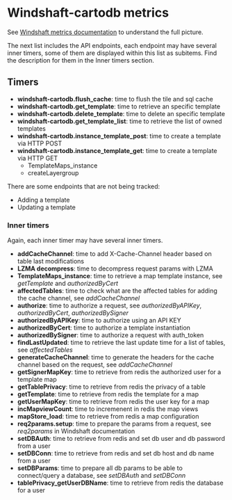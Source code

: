 Windshaft-cartodb metrics
=========================
See [Windshaft metrics documentation](https://github.com/CartoDB/Windshaft/blob/master/doc/metrics.md) to understand the full picture.

The next list includes the API endpoints, each endpoint may have several inner timers, some of them are displayed within this list as subitems. Find the description for them in the Inner timers section.
## Timers
- **windshaft-cartodb.flush_cache**: time to flush the tile and sql cache
- **windshaft-cartodb.get_template**: time to retrieve an specific template
- **windshaft-cartodb.delete_template**: time to delete an specific template
- **windshaft-cartodb.get_template_list**: time to retrieve the list of owned templates
- **windshaft-cartodb.instance_template_post**: time to create a template via HTTP POST
- **windshaft-cartodb.instance_template_get**: time to create a template via HTTP GET
    + TemplateMaps_instance
    + createLayergroup

There are some endpoints that are not being tracked:
- Adding a template
- Updating a template

### Inner timers
Again, each inner timer may have several inner timers.

- **addCacheChannel**: time to add X-Cache-Channel header based on table last modifications
- **LZMA decompress**: time to decompress request params with LZMA
- **TemplateMaps_instance**: time to retrieve a map template instance, see *getTemplate* and *authorizedByCert*
- **affectedTables**: time to check what are the affected tables for adding the cache channel, see *addCacheChannel*
- **authorize**: time to authorize a request, see *authorizedByAPIKey*, *authorizedByCert*, *authorizedBySigner*
- **authorizedByAPIKey**: time to authorize using an API KEY
- **authorizedByCert**: time to authorize a template instantiation
- **authorizedBySigner**: time to authorize a request with auth_token
- **findLastUpdated**: time to retrieve the last update time for a list of tables, see *affectedTables*
- **generateCacheChannel**: time to generate the headers for the cache channel based on the request, see *addCacheChannel*
- **getSignerMapKey**: time to retrieve from redis the authorized user for a template map
- **getTablePrivacy**: time to retrieve from redis the privacy of a table
- **getTemplate**: time to retrieve from redis the template for a map
- **getUserMapKey**: time to retrieve from redis the user key for a map
- **incMapviewCount**: time to incremenent in redis the map views
- **mapStore_load**: time to retrieve from redis a map configuration
- **req2params.setup**: time to prepare the params from a request, see *req2params* in Windshaft documentation
- **setDBAuth**: time to retrieve from redis and set db user and db password from a user
- **setDBConn**: time to retrieve from redis and set db host and db name from a user
- **setDBParams**: time to prepare all db params to be able to connect/query a database, see *setDBAuth* and *setDBConn*
- **tablePrivacy_getUserDBName**: time to retrieve from redis the database for a user


